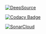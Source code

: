 

[![DeepSource](https://app.deepsource.com/gh/Hawkie/BigTwo.svg/?label=active+issues&show_trend=true&token=BcFVX7WBoAm7TXVSUoURntDM)](https://app.deepsource.com/gh/Hawkie/BigTwo/)

[![Codacy Badge](https://app.codacy.com/project/badge/Grade/e977a713d4e140b2bae8bb9299184d4c)](https://app.codacy.com/gh/Hawkie/BigTwo/dashboard?utm_source=gh&utm_medium=referral&utm_content=&utm_campaign=Badge_grade)

[![SonarCloud](https://sonarcloud.io/images/project_badges/sonarcloud-orange.svg)](https://sonarcloud.io/summary/new_code?id=Hawkie_BigTwo)
